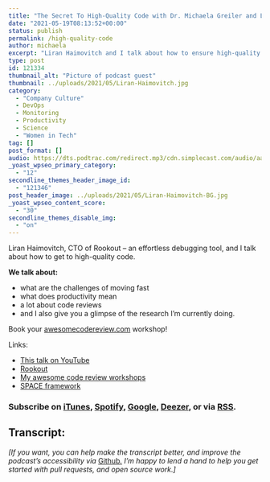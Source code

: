 ```yaml
---
title: "The Secret To High-Quality Code with Dr. Michaela Greiler and Liran Haimovitch"
date: "2021-05-19T08:13:52+00:00"
status: publish
permalink: /high-quality-code
author: michaela
excerpt: "Liran Haimovitch and I talk about how to ensure high-quality code through effective debugging and code reviews."
type: post
id: 121334
thumbnail_alt: "Picture of podcast guest"
thumbnail: ../uploads/2021/05/Liran-Haimovitch.jpg
category:
  - "Company Culture"
  - DevOps
  - Monitoring
  - Productivity
  - Science
  - "Women in Tech"
tag: []
post_format: []
audio: https://dts.podtrac.com/redirect.mp3/cdn.simplecast.com/audio/aaca909a-e34f-49ae-a86f-f59e4fa807f0/episodes/47f883a9-4633-4c1b-9e5f-c673f3b0b280/audio/5497ed3e-ecfd-4df1-ac15-28738a2a08fd/default_tc.mp3
_yoast_wpseo_primary_category:
  - "12"
secondline_themes_header_image_id:
  - "121346"
post_header_image: ../uploads/2021/05/Liran-Haimovitch-BG.jpg
_yoast_wpseo_content_score:
  - "30"
secondline_themes_disable_img:
  - "on"
---
```


Liran Haimovitch, CTO of Rookout – an effortless debugging tool, and I talk about how to get to high-quality code.

**We talk about:**

- what are the challenges of moving fast
- what does productivity mean
- a lot about code reviews
- and I also give you a glimpse of the research I’m currently doing.

<div class="sponsorship">
Book your <a href="https://www.michaelagreiler.com/workshops">awesomecodereview.com</a> workshop!
</div>

Links:

- [This talk on YouTube](https://www.youtube.com/watch?v=BcXtSEmNg90)
- [Rookout](https://www.rookout.com/)
- [My awesome code review workshops](https://www.michaelagreiler.com/workshops/)
- [SPACE framework](https://queue.acm.org/detail.cfm?id=3454124)

### Subscribe on [iTunes](https://podcasts.apple.com/at/podcast/software-engineering-unlocked/id1477527378?l=en), [Spotify](https://open.spotify.com/show/2wz1OneBIDXpbBYeuyIsJL?si=2I0R0HuaTLK6RT0f7lDIFg), [Google](https://www.google.com/podcasts?feed=aHR0cHM6Ly9mZWVkcy5zaW1wbGVjYXN0LmNvbS9LMV9tdjBDSg%3D%3D), [Deezer](https://www.deezer.com/show/465682), or via [RSS](https://www.software-engineering-unlocked.com/subscribe/).

## Transcript:

_\[If you want, you can help make the transcript better, and improve the podcast’s accessibility via_ [Github](https://github.com/mgreiler/se-unlocked/tree/master/Transcripts)_[.](https://github.com/mgreiler/se-unlocked/tree/master/Transcripts) I’m happy to lend a hand to help you get started with pull requests, and open source work.\]_
